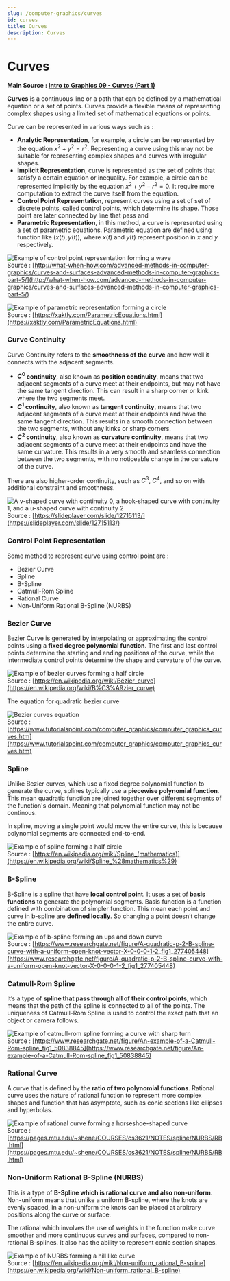 ```yaml
---
slug: /computer-graphics/curves
id: curves
title: Curves
description: Curves
---
```

# Curves

**Main Source : [Intro to Graphics 09 - Curves (Part 1)](https://youtu.be/6jjLSkp0Y7I)**

**Curves** is a continuous line or a path that can be defined by a mathematical equation or a set of points. Curves provide a flexible means of representing complex shapes using a limited set of mathematical equations or points.



Curve can be represented in various ways such as :

- **Analytic Representation**, for example, a circle can be represented by the equation $x^2 + y^2 = r^2$. Representing a curve using this may not be suitable for representing complex shapes and curves with irregular shapes.
- **Implicit Representation**, curve is represented as the set of points that satisfy a certain equation or inequality. For example, a circle can be represented implicitly by the equation $x^2 + y^2 - r^2 = 0$. It require more computation to extract the curve itself from the equation.
- **Control Point Representation**, represent curves using a set of set of discrete points, called control points, which determine its shape. Those point are later connected by line that pass and
- **Parametric Representation**, in this method, a curve is represented using a set of parametric equations. Parametric equation are defined using function like $(x(t), y(t))$, where $x(t)$ and $y(t)$ represent position in $x$ and $y$ respectively.

![Example of control point representation forming a wave](./control-point-representation.png)  
Source : [http://what-when-how.com/advanced-methods-in-computer-graphics/curves-and-surfaces-advanced-methods-in-computer-graphics-part-5/](http://what-when-how.com/advanced-methods-in-computer-graphics/curves-and-surfaces-advanced-methods-in-computer-graphics-part-5/)

![Example of parametric representation forming a circle](./parametric-representation.png)  
Source : [https://xaktly.com/ParametricEquations.html](https://xaktly.com/ParametricEquations.html)

### Curve Continuity

Curve Continuity refers to the **smoothness of the curve** and how well it connects with the adjacent segments. 

- **$C^0$ continuity**, also known as **position continuity**, means that two adjacent segments of a curve meet at their endpoints, but may not have the same tangent direction. This can result in a sharp corner or kink where the two segments meet.
- **$C^1$ continuity**, also known as **tangent continuity**, means that two adjacent segments of a curve meet at their endpoints and have the same tangent direction. This results in a smooth connection between the two segments, without any kinks or sharp corners.
- **$C^2$ continuity**, also known as **curvature continuity**, means that two adjacent segments of a curve meet at their endpoints and have the same curvature. This results in a very smooth and seamless connection between the two segments, with no noticeable change in the curvature of the curve.

There are also higher-order continuity, such as $C^3$, $C^4$, and so on with additional constraint and smoothness.

![A v-shaped curve with continuity 0, a hook-shaped curve with continuity 1, and a u-shaped curve with continuity 2](./curves-continuity-type.png)  
Source : [https://slideplayer.com/slide/12715113/](https://slideplayer.com/slide/12715113/)

### Control Point Representation

Some method to represent curve using control point are :

- Bezier Curve
- Spline
- B-Spline
- Catmull-Rom Spline
- Rational Curve
- Non-Uniform Rational B-Spline (NURBS)

### Bezier Curve

Bezier Curve is generated by interpolating or approximating the control points using a **fixed degree polynomial function**. The first and last control points determine the starting and ending positions of the curve, while the intermediate control points determine the shape and curvature of the curve.

![Example of bezier curves forming a half circle](./bezier-curves.png)  
Source : [https://en.wikipedia.org/wiki/Bézier_curve](https://en.wikipedia.org/wiki/B%C3%A9zier_curve)

The equation for quadratic bezier curve

![Bezier curves equation](./bezier-curves-equation.png)  
Source : [https://www.tutorialspoint.com/computer_graphics/computer_graphics_curves.htm](https://www.tutorialspoint.com/computer_graphics/computer_graphics_curves.htm)

### Spline

Unlike Bezier curves, which use a fixed degree polynomial function to generate the curve, splines typically use a **piecewise polynomial function**. This mean quadratic function are joined together over different segments of the function's domain. Meaning that polynomial function may not be continous.

In spline, moving a single point would move the entire curve, this is because polynomial segments are connected end-to-end.

![Example of spline forming a half circle](./spline.png)  
Source : [https://en.wikipedia.org/wiki/Spline_(mathematics)](https://en.wikipedia.org/wiki/Spline_%28mathematics%29)

### B-Spline

B-Spline is a spline that have **local control point**. It uses a set of **basis functions** to generate the polynomial segments. Basis function is a function defined with combination of simpler function. This mean each point and curve in b-spline are **defined locally**. So changing a point doesn’t change the entire curve.

![Example of b-spline forming an ups and down curve](./b-spline.png)  
Source : [https://www.researchgate.net/figure/A-quadratic-p-2-B-spline-curve-with-a-uniform-open-knot-vector-X-0-0-0-1-2_fig1_277405448](https://www.researchgate.net/figure/A-quadratic-p-2-B-spline-curve-with-a-uniform-open-knot-vector-X-0-0-0-1-2_fig1_277405448)

### Catmull-Rom Spline

It’s a type of **spline that pass through all of their control points**, which means that the path of the spline is connected to all of the points. The uniqueness of Catmull-Rom Spline is used to control the exact path that an object or camera follows.

![Example of catmull-rom spline forming a curve with sharp turn](./catmull-rom-spline.png)  
Source : [https://www.researchgate.net/figure/An-example-of-a-Catmull-Rom-spline_fig1_50838845](https://www.researchgate.net/figure/An-example-of-a-Catmull-Rom-spline_fig1_50838845)

### Rational Curve

A curve that is defined by the **ratio of two polynomial functions**. Rational curve uses the nature of rational function to represent more complex shapes and function that has asymptote, such as conic sections like ellipses and hyperbolas.

![Example of rational curve forming a horseshoe-shaped curve](./rational-curves.png)  
Source : [https://pages.mtu.edu/~shene/COURSES/cs3621/NOTES/spline/NURBS/RB.html](https://pages.mtu.edu/~shene/COURSES/cs3621/NOTES/spline/NURBS/RB.html)

### Non-Uniform Rational B-Spline (NURBS)

This is a type of **B-Spline which is rational curve and also non-uniform**. Non-uniform means that unlike a uniform B-spline, where the knots are evenly spaced, in a non-uniform the knots can be placed at arbitrary positions along the curve or surface.

The rational which involves the use of weights in the function make curve smoother and more continuous curves and surfaces, compared to non-rational B-splines. It also has the ability to represent conic section shapes.

![Example of NURBS forming a hill like curve](./nurbs.png)  
Source : [https://en.wikipedia.org/wiki/Non-uniform_rational_B-spline](https://en.wikipedia.org/wiki/Non-uniform_rational_B-spline)